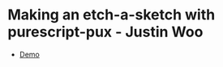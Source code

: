 # Making an etch-a-sketch with purescript-pux - Justin Woo

* [Demo](https://github.com/justinwoo/purescript-etch-sketch)